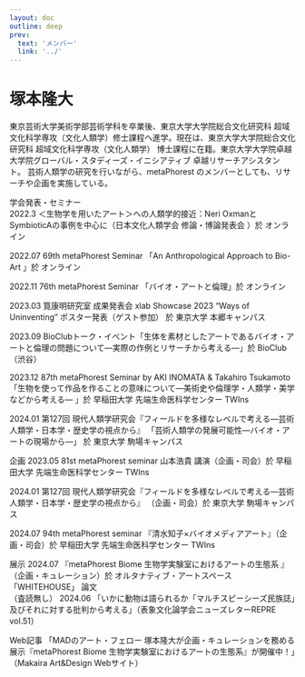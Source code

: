 ```yaml
---
layout: doc
outline: deep
prev:
  text: 'メンバー'
  link: '../'
---
```


# 塚本隆大

東京芸術大学美術学部芸術学科を卒業後、東京大学大学院総合文化研究科 超域文化科学専攻（文化人類学）修士課程へ進学。現在は、東京大学大学院総合文化研究科 超域文化科学専攻（文化人類学） 博士課程に在籍。東京大学大学院卓越大学院グローバル・スタディーズ・イニシアティブ 卓越リサーチアシスタント。
芸術人類学の研究を行いながら、metaPhorest のメンバーとしても、リサーチや企画を実施している。

学会発表・セミナー     
2022.3 ＜生物学を用いたアート＞への人類学的接近：Neri OxmanとSymbioticAの事例を中心に（日本文化人類学会 修論・博論発表会 ）於 オンライン

2022.07 69th metaPhorest Seminar 「An Anthropological Approach to Bio-Art 」於 オンライン

2022.11 76th metaPhorest Seminar 「バイオ・アートと倫理」於 オンライン

2023.03 筧康明研究室 成果発表会 xlab Showcase 2023 “Ways of Uninventing” ポスター発表（ゲスト参加） 於 東京大学 本郷キャンパス

2023.09 BioClubトーク・イベント「生体を素材としたアートであるバイオ・アートと倫理の問題について―実際の作例とリサーチから考える―」於 BioClub（渋谷）

2023.12 87th metaPhorest Seminar by AKI INOMATA & Takahiro Tsukamoto 「生物を使って作品を作ることの意味について―美術史や倫理学・人類学・美学などから考える― 」於 早稲田大学 先端生命医科学センター TWIns

2024.01 第127回 現代人類学研究会『フィールドを多様なレベルで考える―芸術人類学・日本学・歴史学の視点から』 「芸術人類学の発展可能性―バイオ・アートの現場から―」 於 東京大学 駒場キャンパス

企画
2023.05 81st metaPhorest seminar 山本浩貴 講演（企画・司会）於 早稲田大学 先端生命医科学センター TWIns

2024.01 第127回 現代人類学研究会『フィールドを多様なレベルで考える―芸術人類学・日本学・歴史学の視点から』 （企画・司会）於 東京大学 駒場キャンパス

2024.07  94th metaPhorest  seminar 『清水知子×バイオメディアアート』（企画・司会）於 早稲田大学 先端生命医科学センター TWIns

展示
2024.07 『metaPhorest Biome 生物学実験室におけるアートの生態系 』（企画・キュレーション）於 オルタナティブ・アートスペース「WHITEHOUSE」
論文                        
（査読無し）
2024.06  「いかに動物は語られるか「マルチスピーシーズ民族誌」及びそれに対する批判から考える」（表象文化論学会ニューズレターREPRE vol.51）

Web記事
「MADのアート・フェロー 塚本隆大が企画・キュレーションを務める展示『metaPhorest Biome 生物学実験室におけるアートの生態系』が開催中！」（Makaira Art&Design Webサイト）
